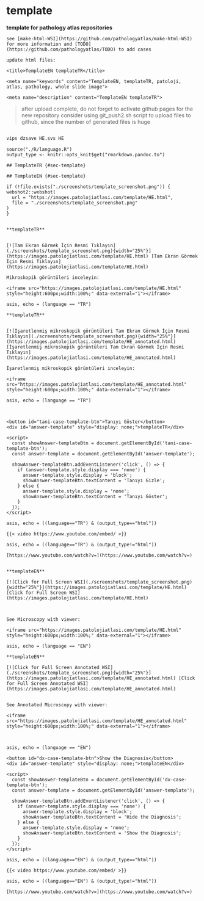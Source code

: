 # template



**template for pathology atlas repositories**



```
see [make-html-WSI](https://github.com/pathologyatlas/make-html-WSI) for more information and [TODO](https://github.com/pathologyatlas/TODO) to add cases
```

```
update html files:

<title>TemplateEN templateTR</title>

<meta name="keywords" content="TemplateEN, templateTR, patoloji, atlas, pathology, whole slide image">

<meta name="description" content="TemplateEN templateTR">

```


> after upload complete, do not forget to activate github pages for the new repository
> consider using git_push2.sh script to upload files to github, since the number of generated files is huge




```zsh

vips dzsave HE.svs HE

```




```{r language template, echo=FALSE, include=TRUE}
source("./R/language.R")
output_type <- knitr::opts_knit$get("rmarkdown.pandoc.to")
```




```{asis, echo = (language == "TR")}
## TemplateTR {#sec-template}
```




```{asis, echo = (language == "EN")}
## TemplateEN {#sec-template}
```


```{r template screenshot, eval=TRUE, include=FALSE}
if (!file.exists("./screenshots/template_screenshot.png")) {
webshot2::webshot(
  url = "https://images.patolojiatlasi.com/template/HE.html",
  file = "./screenshots/template_screenshot.png"
)
}
```


```{asis, echo = (language == "TR")}

**templateTR**


[![Tam Ekran Görmek İçin Resmi Tıklayın](./screenshots/template_screenshot.png){width="25%"}](https://images.patolojiatlasi.com/template/HE.html) [Tam Ekran Görmek İçin Resmi Tıklayın](https://images.patolojiatlasi.com/template/HE.html)
```


```{asis, echo = ((language=="TR") & (output_type=="html"))}
Mikroskopik görüntüleri inceleyin:

<iframe src="https://images.patolojiatlasi.com/template/HE.html" style="height:600px;width:100%;" data-external="1"></iframe>

```



```{comment} 
asis, echo = (language == "TR")

**templateTR**


[![İşaretlenmiş mikroskopik görüntüleri Tam Ekran Görmek İçin Resmi Tıklayın](./screenshots/template_screenshot.png){width="25%"}](https://images.patolojiatlasi.com/template/HE_annotated.html) [İşaretlenmiş mikroskopik görüntüleri Tam Ekran Görmek İçin Resmi Tıklayın](https://images.patolojiatlasi.com/template/HE_annotated.html)

İşaretlenmiş mikroskopik görüntüleri inceleyin:

<iframe src="https://images.patolojiatlasi.com/template/HE_annotated.html" style="height:600px;width:100%;" data-external="1"></iframe>

```



```{comment}
asis, echo = (language == "TR")



<button id="tani-case-template-btn">Tanıyı Göster</button>
<div id="answer-template" style="display: none;">templateTR</div>

<script>
  const showAnswer-templateBtn = document.getElementById('tani-case-template-btn');
  const answer-template = document.getElementById('answer-template');

  showAnswer-templateBtn.addEventListener('click', () => {
    if (answer-template.style.display === 'none') {
      answer-template.style.display = 'block';
      showAnswer-templateBtn.textContent = 'Tanıyı Gizle';
    } else {
      answer-template.style.display = 'none';
      showAnswer-templateBtn.textContent = 'Tanıyı Göster';
    }
  });
</script>

```

```{comment}
asis, echo = ((language=="TR") & (output_type=="html"))

{{< video https://www.youtube.com/embed/ >}}

```

```{comment}
asis, echo = ((language=="TR") & (output_type!="html"))

[https://www.youtube.com/watch?v=](https://www.youtube.com/watch?v=)

```





```{asis, echo = (language == "EN")}

**templateEN**

[![Click for Full Screen WSI](./screenshots/template_screenshot.png){width="25%"}](https://images.patolojiatlasi.com/template/HE.html) [Click for Full Screen WSI](https://images.patolojiatlasi.com/template/HE.html)


```



```{asis, echo = ((language == "EN") & (output_type=="html"))} 

See Microscopy with viewer: 

<iframe src="https://images.patolojiatlasi.com/template/HE.html" style="height:600px;width:100%;" data-external="1"></iframe>

```


```{comment}
asis, echo = (language == "EN")

**templateEN**

[![Click for Full Screen Annotated WSI](./screenshots/template_screenshot.png){width="25%"}](https://images.patolojiatlasi.com/template/HE_annotated.html) [Click for Full Screen Annotated WSI](https://images.patolojiatlasi.com/template/HE_annotated.html)


See Annotated Microscopy with viewer: 

<iframe src="https://images.patolojiatlasi.com/template/HE_annotated.html" style="height:600px;width:100%;" data-external="1"></iframe>



```

```{comment}
asis, echo = (language == "EN")

<button id="dx-case-template-btn">Show the Diagnosis</button>
<div id="answer-template" style="display: none;">templateEN</div>

<script>
  const showAnswer-templateBtn = document.getElementById('dx-case-template-btn');
  const answer-template = document.getElementById('answer-template');

  showAnswer-templateBtn.addEventListener('click', () => {
    if (answer-template.style.display === 'none') {
      answer-template.style.display = 'block';
      showAnswer-templateBtn.textContent = 'Hide the Diagnosis';
    } else {
      answer-template.style.display = 'none';
      showAnswer-templateBtn.textContent = 'Show the Diagnosis';
    }
  });
</script>

```

```{comment}
asis, echo = ((language=="EN") & (output_type=="html"))

{{< video https://www.youtube.com/embed/ >}}

```

```{comment}
asis, echo = ((language=="EN") & (output_type!="html"))

[https://www.youtube.com/watch?v=](https://www.youtube.com/watch?v=)

```

